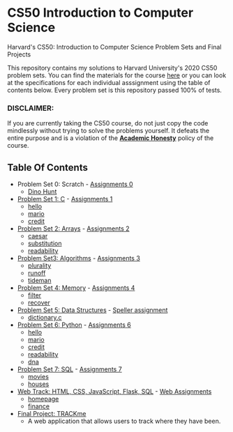 # CS50 Introduction to Computer Science
Harvard's CS50: Introduction to Computer Science Problem Sets and Final Projects 

This repository contains my solutions to Harvard University's 2020 CS50 problem sets. You can find the materials for the course <a href="https://cs50.harvard.edu/x/2020/" target="_blank">here</a>
or you can look at the specifications for each individual asssignment using the table of contents below. Every problem set is this repository passed 100% of tests.

### DISCLAIMER:
If you are currently taking the CS50 course, do not just copy the code mindlessly without trying to solve the problems yourself. It defeats the entire purpose and is a violation of the [**Academic Honesty**](https://docs.cs50.net/2016/fall/syllabus/cs50.html#academic-honesty) policy of the course.

## Table Of Contents

- Problem Set 0: Scratch - <a href='https://cs50.harvard.edu/x/2020/psets/0/scratch/' target='_blank'> Assignments 0</a>
  * <a href='https://scratch.mit.edu/projects/379257758/'>Dino Hunt</a>
- [Problem Set 1: C](/C/pset1) - <a href='https://cs50.harvard.edu/x/2020/psets/1/' target='_blank'> Assignments 1</a>
  * [hello](/C/pset1/hello)
  * [mario](/C/pset1/mario/)
  * [credit](/C/pset1/credit)
- [Problem Set 2: Arrays](/C/pset2) - <a href='https://cs50.harvard.edu/x/2020/psets/2/' target='_blank'> Assignments 2</a> 
  * [caesar](/C/pset2/caesar)
  * [substitution](/C/pset2/substitution)
  * [readability](/C/pset2/readability)
- [Problem Set3: Algorithms](/C/pset3) - <a href='https://cs50.harvard.edu/x/2020/psets/3/' target='_blank'> Assignments 3</a> 
  * [plurality](/C/pset3/plurality)
  * [runoff](/C/pset3/runoff)
  * [tideman](/C/pset3/tideman)
- [Problem Set 4: Memory](/C/pset4) - <a href='https://cs50.harvard.edu/x/2020/psets/4/' target='_blank'> Assignments 4</a> 
  * [filter](/C/pset4/filter)
  * [recover](/C/pset4/recover)
- [Problem Set 5: Data Structures](/C/pset5/speller) - <a href='https://cs50.harvard.edu/x/2020/psets/5/speller/' target='_blank'> Speller assignment</a>
  * [dictionary.c](/C/pset5/speller/dictionary.c)
- [Problem Set 6: Python](/Python/pset6/) - <a href='https://cs50.harvard.edu/x/2020/psets/6/' target='_blank'> Assignments 6</a>
  * [hello](/Python/pset6/hello)
  * [mario](/Python/pset6/mario/more)
  * [credit](/Python/pset6/credit)
  * [readability](/Python/pset6/readability)
  * [dna](/Python/pset6/dna)
- [Problem Set 7: SQL](/Python/pset7/) - <a href='https://cs50.harvard.edu/x/2020/psets/7/' target='_blank'> Assignments 7</a>
  * [movies](/Python/pset7/movies)
  * [houses](/Python/pset7/houses/houses)
- [Web Track: HTML, CSS, JavaScript, Flask, SQL](/Web%20Track/) - <a href='https://cs50.harvard.edu/x/2020/tracks/web/' target='_blank'> Web Assignments</a>
  * [homepage](/Web%20Track/homepage)
  * [finance](/Web%20Track/finance)
- [Final Project: TRACKme](https://github.com/garthstone/TRACKme)
  * A web application that allows users to track where they have been.
